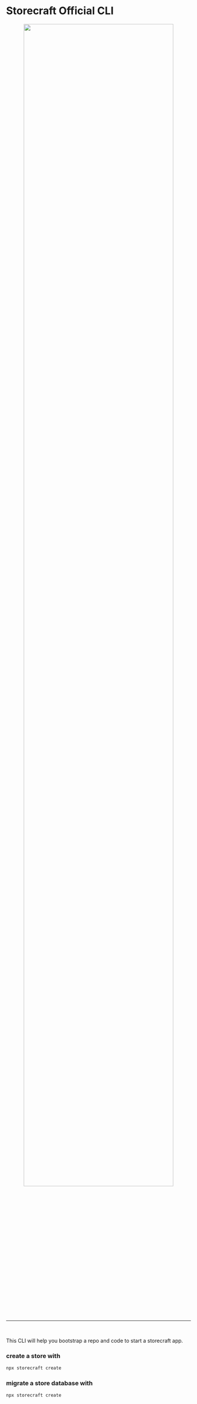# **Storecraft** Official CLI

<div style="text-align:center">
  <img src='https://storecraft.app/storecraft-color.svg' 
       width='90%' />
</div><hr/><br/>

This CLI will help you bootstrap a repo and code to start a storecraft app.


### create a store with

```zsh
npx storecraft create
```

### migrate a store database with

```zsh
npx storecraft create
```
